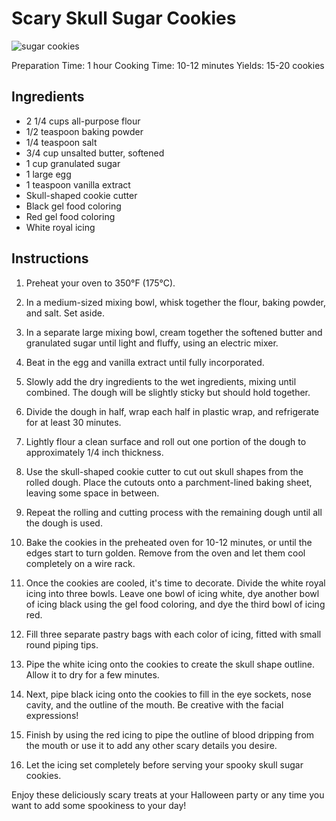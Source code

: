 # Scary Skull Sugar Cookies

![sugar cookies](https://images.unsplash.com/photo-1560807707-8cc77767d783)

Preparation Time: 1 hour
Cooking Time: 10-12 minutes
Yields: 15-20 cookies

## Ingredients

- 2 1/4 cups all-purpose flour
- 1/2 teaspoon baking powder
- 1/4 teaspoon salt
- 3/4 cup unsalted butter, softened
- 1 cup granulated sugar
- 1 large egg
- 1 teaspoon vanilla extract
- Skull-shaped cookie cutter
- Black gel food coloring
- Red gel food coloring
- White royal icing

## Instructions

1. Preheat your oven to 350°F (175°C).

2. In a medium-sized mixing bowl, whisk together the flour, baking powder, and salt. Set aside.

3. In a separate large mixing bowl, cream together the softened butter and granulated sugar until light and fluffy, using an electric mixer.

4. Beat in the egg and vanilla extract until fully incorporated.

5. Slowly add the dry ingredients to the wet ingredients, mixing until combined. The dough will be slightly sticky but should hold together.

6. Divide the dough in half, wrap each half in plastic wrap, and refrigerate for at least 30 minutes.

7. Lightly flour a clean surface and roll out one portion of the dough to approximately 1/4 inch thickness.

8. Use the skull-shaped cookie cutter to cut out skull shapes from the rolled dough. Place the cutouts onto a parchment-lined baking sheet, leaving some space in between.

9. Repeat the rolling and cutting process with the remaining dough until all the dough is used.

10. Bake the cookies in the preheated oven for 10-12 minutes, or until the edges start to turn golden. Remove from the oven and let them cool completely on a wire rack.

11. Once the cookies are cooled, it's time to decorate. Divide the white royal icing into three bowls. Leave one bowl of icing white, dye another bowl of icing black using the gel food coloring, and dye the third bowl of icing red.

12. Fill three separate pastry bags with each color of icing, fitted with small round piping tips.

13. Pipe the white icing onto the cookies to create the skull shape outline. Allow it to dry for a few minutes.

14. Next, pipe black icing onto the cookies to fill in the eye sockets, nose cavity, and the outline of the mouth. Be creative with the facial expressions!

15. Finish by using the red icing to pipe the outline of blood dripping from the mouth or use it to add any other scary details you desire.

16. Let the icing set completely before serving your spooky skull sugar cookies.

Enjoy these deliciously scary treats at your Halloween party or any time you want to add some spookiness to your day!